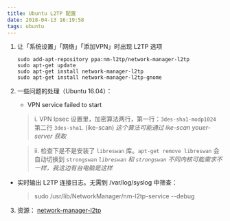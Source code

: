 ```yaml
---
title: Ubuntu L2TP 配置
date: 2018-04-13 16:19:58
tags: ubuntu
---
```



1. 让「系统设置」「网络」「添加VPN」时出现 L2TP 选项

    ```
    sudo add-apt-repository ppa:nm-l2tp/network-manager-l2tp
    sudo apt-get update
    sudo apt-get install network-manager-l2tp
    sudo apt-get install network-manager-l2tp-gnome
    ```

2. 一些问题的处理（Ubuntu 16.04）：
 
   *  VPN service failed to start
     
     > i. VPN Ipsec 设置里，加密算法两行，第一行：`3des-sha1-modp1024` 第二行 `3des-sha1`.  (ike-scan)
      *这个算法可能通过 ike-scan youer-server 获取*
     
     > ii. 检查下是不是安装了 `libreswan` 库。`apt-get remove libreswan` 会自动切换到 `strongswan`
      *`libreswan` 和 `strongswan` 不同内核可能需求不一样，我这边有台电脑是这样*
     

     
  * 实时输出 L2TP 连接日志。无需到 /var/log/syslog 中筛查：
  
      > sudo /usr/lib/NetworkManager/nm-l2tp-service --debug
     
3. 资源：
   [network-manager-l2tp](https://github.com/nm-l2tp/network-manager-l2tp)



